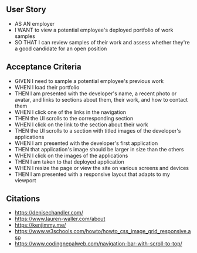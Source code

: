 ## <strong>User Story</strong>
* AS AN employer
* I WANT to view a potential employee's deployed portfolio of work samples
* SO THAT I can review samples of their work and assess whether they're a good candidate for an open position

## <strong>Acceptance Criteria</strong>
* GIVEN I need to sample a potential employee's previous work
* WHEN I load their portfolio
* THEN I am presented with the developer's name, a recent photo or avatar, and links to sections about them, their work, and how to contact them
* WHEN I click one of the links in the navigation
* THEN the UI scrolls to the corresponding section
* WHEN I click on the link to the section about their work
* THEN the UI scrolls to a section with titled images of the developer's applications
* WHEN I am presented with the developer's first application
* THEN that application's image should be larger in size than the others
* WHEN I click on the images of the applications
* THEN I am taken to that deployed application
* WHEN I resize the page or view the site on various screens and devices
* THEN I am presented with a responsive layout that adapts to my viewport



## Citations
* https://denisechandler.com/
* https://www.lauren-waller.com/about
* https://kenjimmy.me/
* https://www.w3schools.com/howto/howto_css_image_grid_responsive.asp
* https://www.codingnepalweb.com/navigation-bar-with-scroll-to-top/
